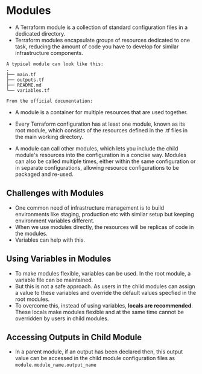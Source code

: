 # Modules

* A Terraform module is a collection of standard configuration files in a dedicated directory. 
* Terraform modules encapsulate groups of resources dedicated to one task, reducing the amount of code you have to develop for similar infrastructure components.
```
A typical module can look like this:
.
├── main.tf
├── outputs.tf
├── README.md
└── variables.tf
```

```From the official documentation:```
 * A module is a container for multiple resources that are used together.

 * Every Terraform configuration has at least one module, known as its root module, which consists of the resources defined in the .tf files in the main working directory.

 * A module can call other modules, which lets you include the child module's resources into the configuration in a concise way. Modules can also be called multiple times, either within the same configuration or in separate configurations, allowing resource configurations to be packaged and re-used.

## Challenges with Modules
   * One common need of infrastructure management is to build environments like staging, production etc with similar setup but keeping environment variables different.
   *  When we use modules directly, the resources will be replicas of code in the modules.
   *  Variables can help with this.

## Using Variables in Modules
   * To make modules flexible, variables can be used. In the root module, a variable file can be maintained.
   * But this is not a safe approach. As users in the child modules can assign a value to these variables and override the default values specfied in the root modules.
   * To overcome this, instead of using variables, **locals are recommended**. These locals make modules flexible and at the same time cannot be overridden by users in child modules.

## Accessing Outputs in Child Module
  * In a parent module, if an output has been declared then, this output value can be accessed in the child module configuration files as ```module.module_name.output_name```

